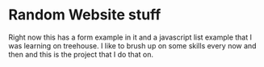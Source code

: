 # Random Website stuff

Right now this has a form example in it and a javascript list example that I was learning on treehouse. I like to brush up on some skills every now and then and this is the project that I do that on.
